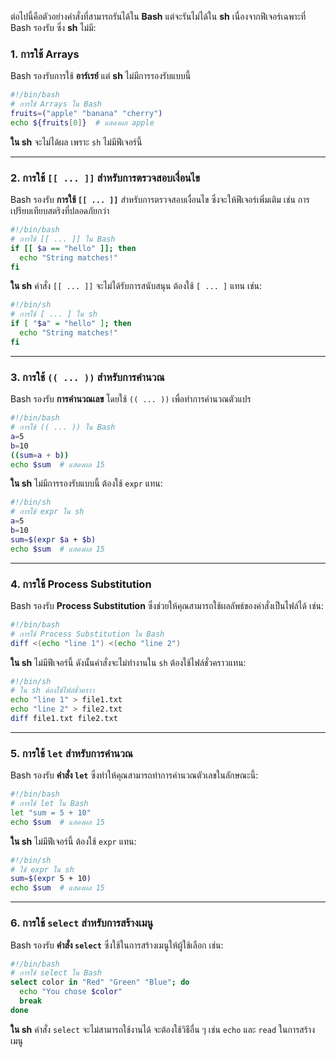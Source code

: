 ต่อไปนี้คือตัวอย่างคำสั่งที่สามารถรันได้ใน **Bash** แต่จะรันไม่ได้ใน **sh** เนื่องจากฟีเจอร์เฉพาะที่ Bash รองรับ ซึ่ง **sh** ไม่มี:

### 1. **การใช้ Arrays**
Bash รองรับการใช้ **อาร์เรย์** แต่ **sh** ไม่มีการรองรับแบบนี้
```bash
#!/bin/bash
# การใช้ Arrays ใน Bash
fruits=("apple" "banana" "cherry")
echo ${fruits[0]}  # แสดงผล apple
```
**ใน sh** จะไม่ได้ผล เพราะ `sh` ไม่มีฟีเจอร์นี้

---

### 2. **การใช้ `[[ ... ]]` สำหรับการตรวจสอบเงื่อนไข**
Bash รองรับ **การใช้ `[[ ... ]]`** สำหรับการตรวจสอบเงื่อนไข ซึ่งจะให้ฟีเจอร์เพิ่มเติม เช่น การเปรียบเทียบสตริงที่ปลอดภัยกว่า
```bash
#!/bin/bash
# การใช้ [[ ... ]] ใน Bash
if [[ $a == "hello" ]]; then
  echo "String matches!"
fi
```
**ใน sh** คำสั่ง `[[ ... ]]` จะไม่ได้รับการสนับสนุน ต้องใช้ `[ ... ]` แทน เช่น:
```sh
#!/bin/sh
# การใช้ [ ... ] ใน sh
if [ "$a" = "hello" ]; then
  echo "String matches!"
fi
```

---

### 3. **การใช้ `(( ... ))` สำหรับการคำนวณ**
Bash รองรับ **การคำนวณเลข** โดยใช้ `(( ... ))` เพื่อทำการคำนวณตัวแปร
```bash
#!/bin/bash
# การใช้ (( ... )) ใน Bash
a=5
b=10
((sum=a + b))
echo $sum  # แสดงผล 15
```
**ใน sh** ไม่มีการรองรับแบบนี้ ต้องใช้ `expr` แทน:
```sh
#!/bin/sh
# การใช้ expr ใน sh
a=5
b=10
sum=$(expr $a + $b)
echo $sum  # แสดงผล 15
```

---

### 4. **การใช้ Process Substitution**
Bash รองรับ **Process Substitution** ซึ่งช่วยให้คุณสามารถใช้ผลลัพธ์ของคำสั่งเป็นไฟล์ได้ เช่น:
```bash
#!/bin/bash
# การใช้ Process Substitution ใน Bash
diff <(echo "line 1") <(echo "line 2")
```
**ใน sh** ไม่มีฟีเจอร์นี้ ดังนั้นคำสั่งจะไม่ทำงานใน `sh` ต้องใช้ไฟล์ชั่วคราวแทน:
```sh
#!/bin/sh
# ใน sh ต้องใช้ไฟล์ชั่วคราว
echo "line 1" > file1.txt
echo "line 2" > file2.txt
diff file1.txt file2.txt
```

---

### 5. **การใช้ `let` สำหรับการคำนวณ**
Bash รองรับ **คำสั่ง `let`** ซึ่งทำให้คุณสามารถทำการคำนวณตัวเลขในลักษณะนี้:
```bash
#!/bin/bash
# การใช้ let ใน Bash
let "sum = 5 + 10"
echo $sum  # แสดงผล 15
```
**ใน sh** ไม่มีฟีเจอร์นี้ ต้องใช้ `expr` แทน:
```sh
#!/bin/sh
# ใช้ expr ใน sh
sum=$(expr 5 + 10)
echo $sum  # แสดงผล 15
```

---

### 6. **การใช้ `select` สำหรับการสร้างเมนู**
Bash รองรับ **คำสั่ง `select`** ซึ่งใช้ในการสร้างเมนูให้ผู้ใช้เลือก เช่น:
```bash
#!/bin/bash
# การใช้ select ใน Bash
select color in "Red" "Green" "Blue"; do
  echo "You chose $color"
  break
done
```
**ใน sh** คำสั่ง `select` จะไม่สามารถใช้งานได้ จะต้องใช้วิธีอื่น ๆ เช่น `echo` และ `read` ในการสร้างเมนู
